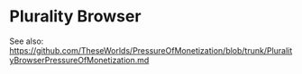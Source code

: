 # Plurality Browser

See also: https://github.com/TheseWorlds/PressureOfMonetization/blob/trunk/PluralityBrowserPressureOfMonetization.md

